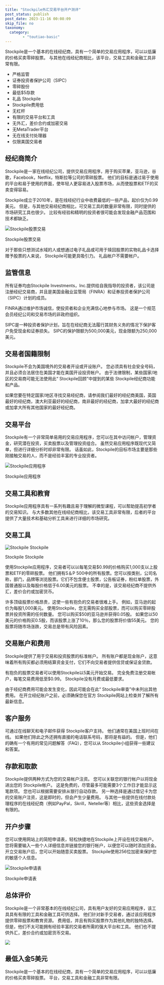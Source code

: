 ```yaml
---
title: "Stockpile外汇交易平台开户测评"
post_status: publish
post_date: 2023-11-16 00:08:09
skip_file: no
taxonomy:
  category:
        - "toutiao-basic"
---
```


Stockpile是一个基本的在线经纪商，具有一个简单的交易应用程序，可以以低廉的价格买卖零碎股票。 与其他在线经纪商相比，该平台，交易工具和金融工具非常有限。

- 严格监管
- 证券投资者保护公司（SIPC）
- 零碎股份
- 最低$5存款
- 礼品 Stockpile
- Stockpile费用低
- 无杠杆
- 有限的交易平台和工具
- 无外汇，差价合约或加密交易
- 无MetaTrader平台
- 无在线支付处理器
- 仅限美国交易者

## 经纪商简介

Stockpile是一家在线经纪公司，提供交易应用程序，用于购买苹果，亚马逊，谷歌，Facebook，Netflix，特斯拉等公司的零碎股票。 他们的目标是通过易于使用的平台和易于使用的界面，使年轻人更容易进入股票市场，从而使股票和ETF的买卖变得容易。

Stockpile成立于2010年，是在线经纪行业中收费最低的一些产品，起价仅为0.99美元。 但是，与其他交易经纪商相比，可交易工具的数量非常有限，同时提供的市场研究工具也很少。 比较有经验和精明的投资者很可能会发现金融产品范围和技术都缺乏。

![ Stockpile股票交易](https://cdn.fendou.la/funstoutiao/2020/11/Stockpile-Stock-Trading-1024x955.png " Stockpile股票交易")

Stockpile股票交易

对于那些只想测试水域的人或想通过电子礼品或可用于赎回股票的实物礼品卡选择赠予股票的人来说， Stockpile可能更具吸引力。 礼品帐户不需要帐户。

## 监管信息

所有证券均由Stockpile Investments，Inc.提供给自我指导的投资者，该公司是注册经纪交易商，并且是美国金融业监管局（FINRA）和证券投资者保护公司（SIPC）计划的成员。

FINRA通过维护市场诚信，使投资者和企业充满信心地参与市场。 这是一个规范会员经纪公司和交易市场的非政府组织。

SIPC是一种投资者保护计划，旨在在经纪商无法履行其财务义务的情况下保护客户免受现金和证券损失。 SIPC的保护限额为500,000美元，现金限额为250,000美元。

## 交易者国籍限制

Stockpile不会为美国境外的交易者开设或开设账户。 您必须具有社会安全号码，并且必须合法居住在美国才能在美国开设投资帐户。 由于法律限制，某些国家/地区的交易商可能无法使用此“ Stockpile回顾”中提到的某些 Stockpile经纪商功能和产品。

如果您要在特定国家/地区寻找交易经纪商，请参阅我们最好的经纪商美国，英国最好的经纪商，澳大利亚最好的经纪商，南非最好的经纪商，加拿大最好的经纪商或加拿大所有其他国家的最好经纪商。

## 交易平台

Stockpile有一个非常简单易用的交易应用程序，您可以在其中访问帐户，管理资金，研究潜在投资，买卖股票以及管理投资组合。 虽然交易应用程序既现代又简单，但进行详细分析时却非常有限。 话虽如此，Stockpile的目标市场主要是那些刚接触交易的人，而不是经验丰富的专业投资者。

![ Stockpile应用程序](https://cdn.fendou.la/funstoutiao/2020/11/Stockpile-App-554x1024.png " Stockpile应用程序")

Stockpile应用程序

## 交易工具和教育

Stockpile应用程序具有一系列有趣且易于理解的微型课程，可以帮助提高初学者的交易知识。 与大多数其他在线经纪商相比，该交易工具非常有限，后者的平台提供了大量技术和基础分析工具来进行详细的市场研究。

## 交易工具

![ Stockpile Stockpile](https://cdn.fendou.la/funstoutiao/2020/11/Stockpile-Stocks-1024x946.png " Stockpile Stockpile")

Stockpile Stockpile

使用Stockpile应用程序，交易者可以以每笔交易$0.99的价格购买1,000支以上股票和ETF的零碎股票。 他们拥有S＆P 500中的所有股票。您可以按类别，公司名称，部门，品牌等浏览股票。它们不包含便士股票，公告板证券，粉红单股票，外国普通股以及每股价格低于6.00美元的股票。 不幸的是，该交易经纪商不提供外汇，差价合约或加密货币。

许多顶级股票价格昂贵，这使一些有抱负的交易者很难上手。 例如，亚马逊的起价为每股1,000美元。 使用Stockpile，您无需购买全部股票，而可以购买零碎股票并投资所需的任何数量。 您可以购买$50的亚马逊并获得0.05股。 如果您以50美元的价格购买0.5股，而该股票上涨了10％，那么您的股票将价值55美元。 您的股票将随市场涨跌，交易总是带有风险因素。

## 交易账户和费用

Stockpile提供了用于交易和投资股票的标准帐户。 所有账户都是现金账户，这意味着所有购买都必须用结算资金支付，它们不向交易者提供信贷或保证金贷款。

有抱负的股票交易者可以使用Stockpile以5美元开始交易。 完全免费注册交易帐户，每笔交易费用低至$0.99。 Stockpile没有月费或最低要求。

由于经纪商费用可能会发生变化，因此可能会在此“ Stockpile审查”中未列出其他费用。 在开立经纪账户之前，必须确保您在官方 Stockpile网站上检查并了解所有最新信息。

## 客户服务

可通过在线聊天和电子邮件获得 Stockpile客户支持。 他们通常在美国上班时间在线。 如果他们除此之外还拥有直接的电话联系号码，那将是有益的。 但是，他们的确有一个有用的常见问题解答（FAQ），您可以从 Stockpile小组获得一些建议和答案。

## 存款和取款

Stockpile提供两种方式为您的交易帐户注资。 您可以关联您的银行帐户以将现金进出您的 Stockpile帐户。 这是免费的，尽管最多可能需要3个工作日才能显示这笔款项。 您也可以根据需要安排从银行自动存款。 另一种选择是通过借记卡为您的交易账户注资，这是即时的，但会产生少量费用。 与其他一些提供在线付款处理程序的在线经纪商（例如PayPal，Skrill，Neteller等）相比，这些资金选择是有限的。

## 开户步骤

您可以使用网站上的简短申请表，轻松快捷地在Stockpile上开设在线交易帐户。 您将需要输入一些个人详细信息并链接您的银行帐户，以便您可以随时添加资金。 开立交易账户后，您可以开始随意买卖股票。 Stockpile使用256位加密来保护您的敏感个人信息。

![ Stockpile申请表](https://cdn.fendou.la/funstoutiao/2020/11/Stockpile-Application-Form-1024x916.png " Stockpile申请表")

Stockpile申请表

## 总体评价

Stockpile是一个非常基本的在线经纪公司，具有用户友好的交易应用程序，该工具具有有限的工具和金融工具可供选择。 他们针对新手交易者，通过该应用程序提供零碎股票和教育资源。 费用低，并且有购买股票作为其他礼物的独特选择。 但是，他们不太可能拥有经验丰富的交易者所需的强大平台和工具。 他们也不提供外汇，差价合约或加密货币交易。

![](https://cdn.fendou.la/funstoutiao/2020/11/Stockpile-Logo.png)

## 最低入金5美元

Stockpile是一个基本的在线经纪商，具有一个简单的交易应用程序，可以以低廉的价格买卖零碎股票。 平台，交易工具和金融工具非常有限。

